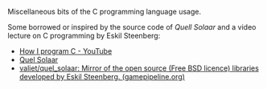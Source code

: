 Miscellaneous bits of the C programming language usage.

Some borrowed or inspired by the source code of *Quell Solaar* and a video lecture on C programming by Eskil Steenberg:

-   [How I program C - YouTube](https://www.youtube.com/watch?v=443UNeGrFoM)
-   [Quel Solaar](https://www.quelsolaar.com/)
-   [valiet/quel_solaar: Mirror of the open source (Free BSD licence) libraries developed by Eskil Steenberg. (gamepipeline.org)](https://github.com/valiet/quel_solaar)
